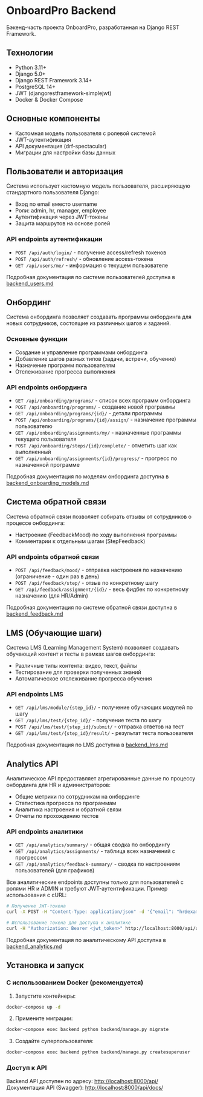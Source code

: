 # OnboardPro Backend

Бэкенд-часть проекта OnboardPro, разработанная на Django REST Framework.

## Технологии

- Python 3.11+
- Django 5.0+
- Django REST Framework 3.14+
- PostgreSQL 14+
- JWT (djangorestframework-simplejwt)
- Docker & Docker Compose

## Основные компоненты

- Кастомная модель пользователя с ролевой системой
- JWT-аутентификация
- API документация (drf-spectacular)
- Миграции для настройки базы данных

## Пользователи и авторизация

Система использует кастомную модель пользователя, расширяющую стандартного пользователя Django:

- Вход по email вместо username
- Роли: admin, hr, manager, employee
- Аутентификация через JWT-токены
- Защита маршрутов на основе ролей

### API endpoints аутентификации

- `POST /api/auth/login/` - получение access/refresh токенов
- `POST /api/auth/refresh/` - обновление access-токена
- `GET /api/users/me/` - информация о текущем пользователе

Подробная документация по системе пользователей доступна в [backend_users.md](../KnowledgeStorage/backend_users.md)

## Онбординг

Система онбординга позволяет создавать программы онбординга для новых сотрудников, состоящие из различных шагов и заданий.

### Основные функции

- Создание и управление программами онбординга
- Добавление шагов разных типов (задачи, встречи, обучение)
- Назначение программ пользователям
- Отслеживание прогресса выполнения

### API endpoints онбординга

- `GET /api/onboarding/programs/` - список всех программ онбординга
- `POST /api/onboarding/programs/` - создание новой программы
- `GET /api/onboarding/programs/{id}/` - детали программы
- `POST /api/onboarding/programs/{id}/assign/` - назначение программы пользователю
- `GET /api/onboarding/assignments/my/` - назначенные программы текущего пользователя
- `POST /api/onboarding/steps/{id}/complete/` - отметить шаг как выполненный
- `GET /api/onboarding/assignments/{id}/progress/` - прогресс по назначенной программе

Подробная документация по моделям онбординга доступна в [backend_onboarding_models.md](../KnowledgeStorage/backend_onboarding_models.md)

## Система обратной связи

Система обратной связи позволяет собирать отзывы от сотрудников о процессе онбординга:

- Настроение (FeedbackMood) по ходу выполнения программы
- Комментарии к отдельным шагам (StepFeedback)

### API endpoints обратной связи

- `POST /api/feedback/mood/` - отправка настроения по назначению (ограничение - один раз в день)
- `POST /api/feedback/step/` - отзыв по конкретному шагу
- `GET /api/feedback/assignment/{id}/` - весь фидбек по конкретному назначению (для HR/Admin)

Подробная документация по системе обратной связи доступна в [backend_feedback.md](../KnowledgeStorage/backend_feedback.md)

## LMS (Обучающие шаги)

Система LMS (Learning Management System) позволяет создавать обучающий контент и тесты в рамках шагов онбординга:

- Различные типы контента: видео, текст, файлы
- Тестирование для проверки полученных знаний
- Автоматическое отслеживание прогресса обучения

### API endpoints LMS

- `GET /api/lms/module/{step_id}/` - получение обучающих модулей по шагу
- `GET /api/lms/test/{step_id}/` - получение теста по шагу
- `POST /api/lms/test/{step_id}/submit/` - отправка ответов на тест
- `GET /api/lms/test/{step_id}/result/` - результат теста пользователя

Подробная документация по LMS доступна в [backend_lms.md](../KnowledgeStorage/backend_lms.md)

## Analytics API

Аналитическое API предоставляет агрегированные данные по процессу онбординга для HR и администраторов:

- Общие метрики по сотрудникам на онбординге
- Статистика прогресса по программам
- Аналитика настроения и обратной связи
- Отчеты по прохождению тестов

### API endpoints аналитики

- `GET /api/analytics/summary/` - общая сводка по онбордингу
- `GET /api/analytics/assignments/` - таблица всех назначений с прогрессом
- `GET /api/analytics/feedback-summary/` - сводка по настроениям пользователей (для графиков)

Все аналитические endpoints доступны только для пользователей с ролями HR и ADMIN и требуют JWT-аутентификации. Пример использования с cURL:

```bash
# Получение JWT-токена
curl -X POST -H "Content-Type: application/json" -d '{"email": "hr@example.com", "password": "password"}' http://localhost:8000/api/auth/login/

# Использование токена для доступа к аналитике
curl -H "Authorization: Bearer <jwt_token>" http://localhost:8000/api/analytics/summary/
```

Подробная документация по аналитическому API доступна в [backend_analytics.md](../KnowledgeStorage/backend_analytics.md)

## Установка и запуск

### С использованием Docker (рекомендуется)

1. Запустите контейнеры:

```bash
docker-compose up -d
```

2. Примените миграции:

```bash
docker-compose exec backend python backend/manage.py migrate
```

3. Создайте суперпользователя:

```bash
docker-compose exec backend python backend/manage.py createsuperuser
```

### Доступ к API

Backend API доступен по адресу: [http://localhost:8000/api/](http://localhost:8000/api/)
Документация API (Swagger): [http://localhost:8000/api/docs/](http://localhost:8000/api/docs/)
